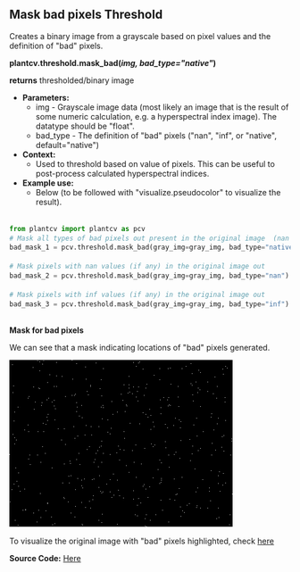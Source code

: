 ## Mask bad pixels Threshold

Creates a binary image from a grayscale based on pixel values and the definition of "bad" pixels.

**plantcv.threshold.mask_bad(*img, bad_type="native"*)**

**returns** thresholded/binary image

- **Parameters:**
    - img - Grayscale image data (most likely an image that is the result of some numeric calculation, e.g. a hyperspectral index image). The datatype should be "float".
    - bad_type - The definition of "bad" pixels ("nan", "inf", or "native", default="native")
- **Context:**
    - Used to threshold based on value of pixels. This can be useful to post-process calculated hyperspectral indices.  
- **Example use:**
    - Below (to be followed with "visualize.pseudocolor" to visualize the result). 

```python

from plantcv import plantcv as pcv
# Mask all types of bad pixels out present in the original image  (nan and inf)
bad_mask_1 = pcv.threshold.mask_bad(gray_img=gray_img, bad_type="native")

# Mask pixels with nan values (if any) in the original image out
bad_mask_2 = pcv.threshold.mask_bad(gray_img=gray_img, bad_type="nan")

# Mask pixels with inf values (if any) in the original image out
bad_mask_3 = pcv.threshold.mask_bad(gray_img=gray_img, bad_type="inf")
                                    
```

**Mask for bad pixels**

We can see that a mask indicating locations of "bad" pixels generated. 

![Screenshot](img/documentation_images/mask_bad_threshold/bad_mask_both.png)

To visualize the original image with "bad" pixels highlighted, check [here](https://github.com/danforthcenter/plantcv/blob/master/docs/visualize_pseudocolor.md)

**Source Code:** [Here](https://github.com/danforthcenter/plantcv/blob/master/plantcv/plantcv/threshold/threshold_methods.py)
